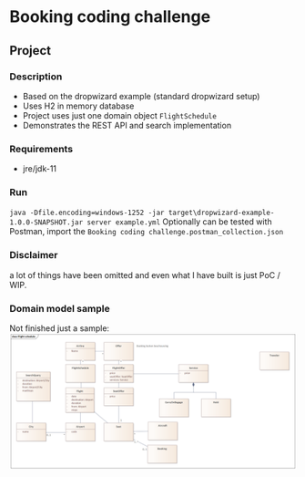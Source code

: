 # Booking coding challenge

## Project
### Description
- Based on the dropwizard example (standard dropwizard setup)
- Uses H2 in memory database
- Project uses just one domain object `FlightSchedule`
- Demonstrates the REST API and search implementation

### Requirements
- jre/jdk-11

### Run
`java -Dfile.encoding=windows-1252 -jar target\dropwizard-example-1.0.0-SNAPSHOT.jar server example.yml`
Optionally can be tested with Postman, import the `Booking coding challenge.postman_collection.json`

### Disclaimer
a lot of things have been omitted and even what I have built is just PoC / WIP.

### Domain model sample
Not finished just a sample:
![](Domain.png)
